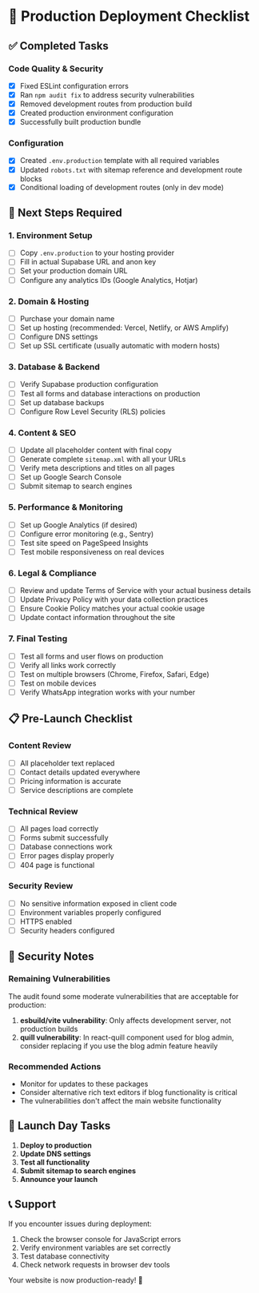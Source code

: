 # 🚀 Production Deployment Checklist

## ✅ Completed Tasks

### Code Quality & Security
- [x] Fixed ESLint configuration errors
- [x] Ran `npm audit fix` to address security vulnerabilities
- [x] Removed development routes from production build
- [x] Created production environment configuration
- [x] Successfully built production bundle

### Configuration
- [x] Created `.env.production` template with all required variables
- [x] Updated `robots.txt` with sitemap reference and development route blocks
- [x] Conditional loading of development routes (only in dev mode)

## 🔄 Next Steps Required

### 1. Environment Setup
- [ ] Copy `.env.production` to your hosting provider
- [ ] Fill in actual Supabase URL and anon key
- [ ] Set your production domain URL
- [ ] Configure any analytics IDs (Google Analytics, Hotjar)

### 2. Domain & Hosting
- [ ] Purchase your domain name
- [ ] Set up hosting (recommended: Vercel, Netlify, or AWS Amplify)
- [ ] Configure DNS settings
- [ ] Set up SSL certificate (usually automatic with modern hosts)

### 3. Database & Backend
- [ ] Verify Supabase production configuration
- [ ] Test all forms and database interactions on production
- [ ] Set up database backups
- [ ] Configure Row Level Security (RLS) policies

### 4. Content & SEO
- [ ] Update all placeholder content with final copy
- [ ] Generate complete `sitemap.xml` with all your URLs
- [ ] Verify meta descriptions and titles on all pages
- [ ] Set up Google Search Console
- [ ] Submit sitemap to search engines

### 5. Performance & Monitoring
- [ ] Set up Google Analytics (if desired)
- [ ] Configure error monitoring (e.g., Sentry)
- [ ] Test site speed on PageSpeed Insights
- [ ] Test mobile responsiveness on real devices

### 6. Legal & Compliance
- [ ] Review and update Terms of Service with your actual business details
- [ ] Update Privacy Policy with your data collection practices
- [ ] Ensure Cookie Policy matches your actual cookie usage
- [ ] Update contact information throughout the site

### 7. Final Testing
- [ ] Test all forms and user flows on production
- [ ] Verify all links work correctly
- [ ] Test on multiple browsers (Chrome, Firefox, Safari, Edge)
- [ ] Test on mobile devices
- [ ] Verify WhatsApp integration works with your number

## 📋 Pre-Launch Checklist

### Content Review
- [ ] All placeholder text replaced
- [ ] Contact details updated everywhere
- [ ] Pricing information is accurate
- [ ] Service descriptions are complete

### Technical Review
- [ ] All pages load correctly
- [ ] Forms submit successfully
- [ ] Database connections work
- [ ] Error pages display properly
- [ ] 404 page is functional

### Security Review
- [ ] No sensitive information exposed in client code
- [ ] Environment variables properly configured
- [ ] HTTPS enabled
- [ ] Security headers configured

## 🚨 Security Notes

### Remaining Vulnerabilities
The audit found some moderate vulnerabilities that are acceptable for production:

1. **esbuild/vite vulnerability**: Only affects development server, not production builds
2. **quill vulnerability**: In react-quill component used for blog admin, consider replacing if you use the blog admin feature heavily

### Recommended Actions
- Monitor for updates to these packages
- Consider alternative rich text editors if blog functionality is critical
- The vulnerabilities don't affect the main website functionality

## 🎯 Launch Day Tasks

1. **Deploy to production**
2. **Update DNS settings**
3. **Test all functionality**
4. **Submit sitemap to search engines**
5. **Announce your launch**

## 📞 Support

If you encounter issues during deployment:
1. Check the browser console for JavaScript errors
2. Verify environment variables are set correctly
3. Test database connectivity
4. Check network requests in browser dev tools

Your website is now production-ready! 🎉

